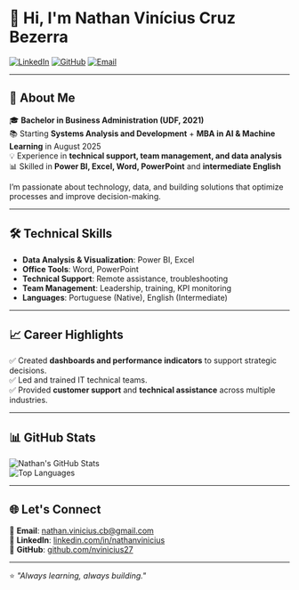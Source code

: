# 👋 Hi, I'm Nathan Vinícius Cruz Bezerra

[![LinkedIn](https://img.shields.io/badge/LinkedIn-0077B5?style=flat&logo=linkedin&logoColor=white)](https://linkedin.com/in/nathanvinicius) 
[![GitHub](https://img.shields.io/badge/GitHub-000?style=flat&logo=github&logoColor=white)](https://github.com/nvinicius) 
[![Email](https://img.shields.io/badge/Email-D14836?style=flat&logo=gmail&logoColor=white)](mailto:nathan.vinicius.cb@gmail.com)

---

## 💼 About Me  
🎓 **Bachelor in Business Administration (UDF, 2021)**  
📚 Starting **Systems Analysis and Development** + **MBA in AI & Machine Learning** in August 2025  
💡 Experience in **technical support, team management, and data analysis**  
📊 Skilled in **Power BI, Excel, Word, PowerPoint** and **intermediate English**  

I’m passionate about technology, data, and building solutions that optimize processes and improve decision-making.

---

## 🛠 Technical Skills  
- **Data Analysis & Visualization**: Power BI, Excel  
- **Office Tools**: Word, PowerPoint  
- **Technical Support**: Remote assistance, troubleshooting  
- **Team Management**: Leadership, training, KPI monitoring  
- **Languages**: Portuguese (Native), English (Intermediate)  

---

## 📈 Career Highlights  
✅ Created **dashboards and performance indicators** to support strategic decisions.  
✅ Led and trained IT technical teams.  
✅ Provided **customer support** and **technical assistance** across multiple industries.  

---

## 📊 GitHub Stats  

![Nathan's GitHub Stats](https://github-readme-stats.vercel.app/api?username=nvinicius&show_icons=true&theme=tokyonight)  
![Top Languages](https://github-readme-stats.vercel.app/api/top-langs/?username=nvinicius&layout=compact&theme=tokyonight)

---

## 🌐 Let's Connect  
📩 **Email**: [nathan.vinicius.cb@gmail.com](mailto:nathan.vinicius.cb@gmail.com)  
🔗 **LinkedIn**: [linkedin.com/in/nathanvinicius](https://linkedin.com/in/nathanvinicius)  
🐙 **GitHub**: [github.com/nvinicius27](https://github.com/nvinicius)  

---

⭐ _"Always learning, always building."_
